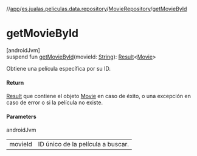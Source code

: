 //[app](../../../index.md)/[es.jualas.peliculas.data.repository](../index.md)/[MovieRepository](index.md)/[getMovieById](get-movie-by-id.md)

# getMovieById

[androidJvm]\
suspend fun [getMovieById](get-movie-by-id.md)(movieId: [String](https://kotlinlang.org/api/latest/jvm/stdlib/kotlin-stdlib/kotlin/-string/index.html)): [Result](https://kotlinlang.org/api/latest/jvm/stdlib/kotlin-stdlib/kotlin/-result/index.html)&lt;[Movie](../../es.jualas.peliculas.data.model/-movie/index.md)&gt;

Obtiene una película específica por su ID.

#### Return

[Result](https://kotlinlang.org/api/latest/jvm/stdlib/kotlin-stdlib/kotlin/-result/index.html) que contiene el objeto [Movie](../../es.jualas.peliculas.data.model/-movie/index.md) en caso de éxito,     o una excepción en caso de error o si la película no existe.

#### Parameters

androidJvm

| | |
|---|---|
| movieId | ID único de la película a buscar. |
